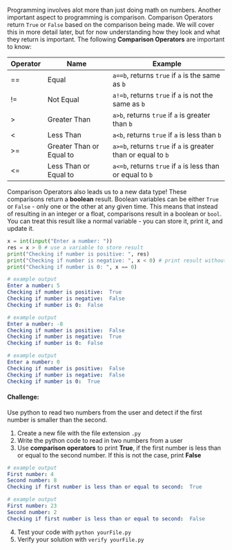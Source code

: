Programming involves alot more than just doing math on numbers. Another important aspect to programming is comparison. Comparison Operators return `True` or `False` based on the comparison being made. We will cover this in more detail later, but for now understanding how they look and what they return is important. The following **Comparison Operators** are important to know:

| Operator | Name | Example |
|---|---|---|
| == | Equal | `a==b`, returns `true` if `a` is the same as `b` |
| != | Not Equal | `a!=b`, returns `true` if `a` is not the same as `b` |
| > | Greater Than | `a>b`, returns `true` if `a` is greater than `b` |
| < | Less Than | `a<b`, returns `true` if `a` is less than `b` |
| >= | Greater Than or Equal to | `a>=b`, returns `true` if `a` is greater than or equal to `b` |
| <= | Less Than or Equal to | `a<=b`, returns `true` if `a` is less than or equal to `b` |

Comparison Operators also leads us to a new data type! These comparisons return a **boolean** result. Boolean variables can be either `True` or `False` - only one or the other at any given time. 
This means that instead of resulting in an integer or a float, comparisons result in a boolean or `bool`. You can treat this result like a normal variable - you can store it, print it, and update it.

```python
x = int(input("Enter a number: "))
res = x > 0 # use a variable to store result
print("Checking if number is positive: ", res)
print("Checking if number is negative: ", x < 0) # print result without storing
print("Checking if number is 0: ", x == 0)
```

```yaml
# example output
Enter a number: 5
Checking if number is positive:  True
Checking if number is negative:  False
Checking if number is 0:  False

# example output
Enter a number: -8
Checking if number is positive:  False
Checking if number is negative:  True
Checking if number is 0:  False

# example output
Enter a number: 0
Checking if number is positive:  False
Checking if number is negative:  False
Checking if number is 0:  True
```

#### Challenge:
Use python to read two numbers from the user and detect if the first number is smaller than the second.

1. Create a new file with the file extension `.py`
2. Write the python code to read in two numbers from a user
3. Use **comparison operators** to print **True**, if the first number is less than or equal to the second number. If this is not the case, print **False**
```yaml
# example output
First number: 4
Second number: 8
Checking if first number is less than or equal to second:  True

# example output
First number: 23
Second number: 2
Checking if first number is less than or equal to second:  False
```
4. Test your code with `python yourFile.py`
5. Verify your solution with `verify yourFile.py`
